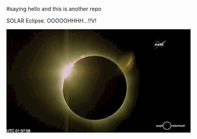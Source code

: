 #saying hello and this is another repo

SOLAR Eclipse. OOOOOHHHH...!!V!

![This is an amazing phenomenon :)](./solar_eclipse.gif
)
